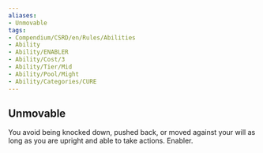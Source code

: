 ```yaml
---
aliases:
- Unmovable
tags:
- Compendium/CSRD/en/Rules/Abilities
- Ability
- Ability/ENABLER
- Ability/Cost/3
- Ability/Tier/Mid
- Ability/Pool/Might
- Ability/Categories/CURE
---
```


  
## Unmovable  
You avoid being knocked down, pushed back, or moved against your will as long as you are upright and able to take actions. Enabler. 